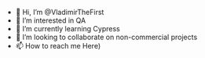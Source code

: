 - 👋 Hi, I’m @VladimirTheFirst
- 👀 I’m interested in QA
- 🌱 I’m currently learning Cypress
- 💞️ I’m looking to collaborate on non-commercial projects
- 📫 How to reach me Here) 

<!---
VladimirTheFirst/VladimirTheFirst is a ✨ special ✨ repository because its `README.md` (this file) appears on your GitHub profile.
You can click the Preview link to take a look at your changes.
--->
